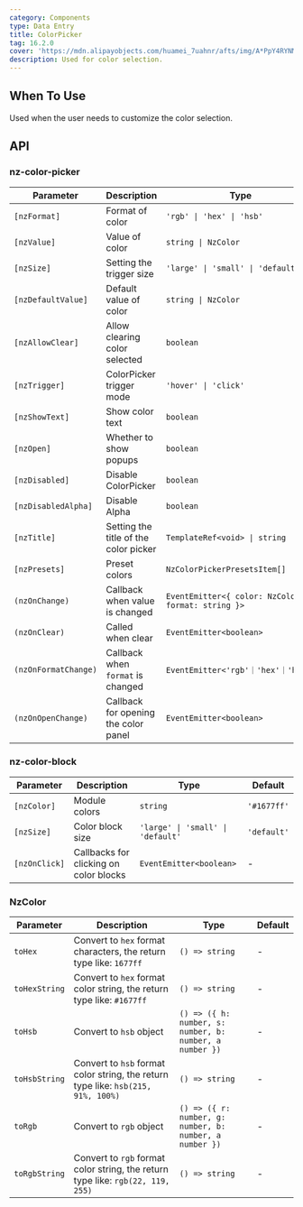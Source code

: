 ```yaml
---
category: Components
type: Data Entry
title: ColorPicker
tag: 16.2.0
cover: 'https://mdn.alipayobjects.com/huamei_7uahnr/afts/img/A*PpY4RYNM8UcAAAAAAAAAAAAADrJ8AQ/original'
description: Used for color selection.
---
```


## When To Use

Used when the user needs to customize the color selection.

## API

### nz-color-picker

| Parameter            | Description                           | Type                                               | Default     |
| -------------------- | ------------------------------------- | -------------------------------------------------- | ----------- |
| `[nzFormat]`         | Format of color                       | `'rgb' \| 'hex' \| 'hsb'`                          | `'hex'`     |
| `[nzValue]`          | Value of color                        | `string \| NzColor`                                | -           |
| `[nzSize]`           | Setting the trigger size              | `'large' \| 'small' \| 'default'`                  | `'default'` |
| `[nzDefaultValue]`   | Default value of color                | `string \| NzColor`                                | `false`     |
| `[nzAllowClear]`     | Allow clearing color selected         | `boolean`                                          | `false`     |
| `[nzTrigger]`        | ColorPicker trigger mode              | `'hover' \| 'click'`                               | `'click'`   |
| `[nzShowText]`       | Show color text                       | `boolean`                                          | `false`     |
| `[nzOpen]`           | Whether to show popups                | `boolean`                                          | `false`     |
| `[nzDisabled]`       | Disable ColorPicker                   | `boolean`                                          | `false`     |
| `[nzDisabledAlpha]`  | Disable Alpha                         | `boolean`                                          | `false`     |
| `[nzTitle]`          | Setting the title of the color picker | `TemplateRef<void> \| string`                      | -           |
| `[nzPresets]`        | Preset colors                         | `NzColorPickerPresetsItem[]`                       | -           |
| `(nzOnChange)`       | Callback when value is changed        | `EventEmitter<{ color: NzColor; format: string }>` | -           |
| `(nzOnClear)`        | Called when clear                     | `EventEmitter<boolean>`                            | -           |
| `(nzOnFormatChange)` | Callback when `format` is changed     | `EventEmitter<'rgb'｜'hex'｜'hsb'>`                | -           |
| `(nzOnOpenChange)`   | Callback for opening the color panel  | `EventEmitter<boolean>`                            | -           |

### nz-color-block

| Parameter     | Description                            | Type                              | Default     |
| ------------- | -------------------------------------- | --------------------------------- | ----------- |
| `[nzColor]`   | Module colors                          | `string`                          | `'#1677ff'` |
| `[nzSize]`    | Color block size                       | `'large' \| 'small' \| 'default'` | `'default'` |
| `[nzOnClick]` | Callbacks for clicking on color blocks | `EventEmitter<boolean>`           | -           |

### NzColor

| Parameter     | Description                                                                       | Type                                                    | Default |
| ------------- | --------------------------------------------------------------------------------- | ------------------------------------------------------- | ------- |
| `toHex`       | Convert to `hex` format characters, the return type like: `1677ff`                | `() => string`                                          | -       |
| `toHexString` | Convert to `hex` format color string, the return type like: `#1677ff`             | `() => string`                                          | -       |
| `toHsb`       | Convert to `hsb` object                                                           | `() => ({ h: number, s: number, b: number, a number })` | -       |
| `toHsbString` | Convert to `hsb` format color string, the return type like: `hsb(215, 91%, 100%)` | `() => string`                                          | -       |
| `toRgb`       | Convert to `rgb` object                                                           | `() => ({ r: number, g: number, b: number, a number })` | -       |
| `toRgbString` | Convert to `rgb` format color string, the return type like: `rgb(22, 119, 255)`   | `() => string`                                          | -       |

